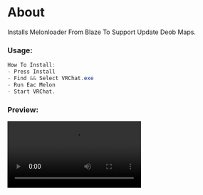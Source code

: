 # About
 Installs Melonloader From Blaze To Support Update Deob Maps.

### Usage:
```cs
How To Install:
- Press Install
- Find && Select VRChat.exe
- Run Eac Melon
- Start VRChat.
```
### Preview:
<video src="https://user-images.githubusercontent.com/73680704/209961962-873da913-be9b-47f1-870d-a5e22ee90520.mp4"></video>



